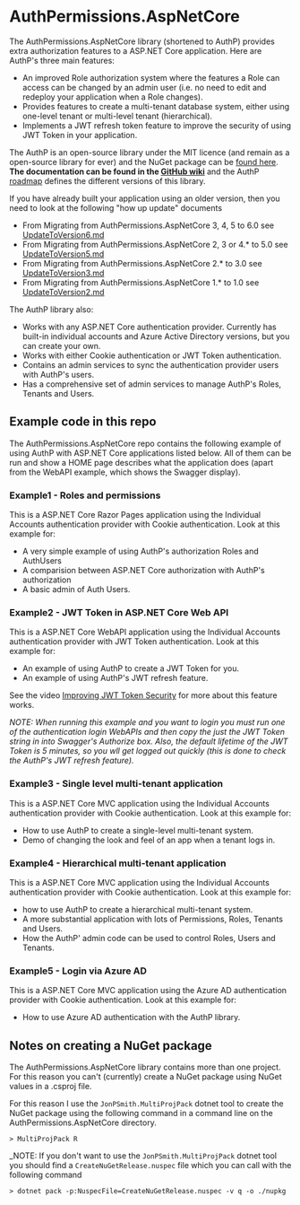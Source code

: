 # AuthPermissions.AspNetCore

The AuthPermissions.AspNetCore library (shortened to AuthP) provides extra authorization features to a ASP.NET Core application. Here are AuthP's three main features:

- An improved Role authorization system where the features a Role can access can be changed by an admin user (i.e. no need to edit and redeploy your application when a Role changes).
- Provides features to create a multi-tenant database system, either using one-level tenant or multi-level tenant (hierarchical).
- Implements a JWT refresh token feature to improve the security of using JWT Token in your application.

The AuthP is an open-source library under the MIT licence (and remain as a open-source library for ever) and the NuGet package can be [found here](https://www.nuget.org/packages/AuthPermissions.AspNetCore/). **The documentation can be found in the [GitHub wiki](https://github.com/JonPSmith/AuthPermissions.AspNetCore/wiki)** and the AuthP [roadmap](https://github.com/JonPSmith/AuthPermissions.AspNetCore/discussions/2) defines the different versions of this library. 

If you have already built your application using an older version, then you need to look at the following "how up update" documents

- From Migrating from AuthPermissions.AspNetCore 3, 4, 5 to 6.0 see [UpdateToVersion6.md](https://github.com/JonPSmith/AuthPermissions.AspNetCore/blob/main/UpdateToVersion5.md)
- From Migrating from AuthPermissions.AspNetCore 2, 3 or 4.* to 5.0 see [UpdateToVersion5.md](https://github.com/JonPSmith/AuthPermissions.AspNetCore/blob/main/UpdateToVersion5.md)
- From Migrating from AuthPermissions.AspNetCore 2.* to 3.0 see [UpdateToVersion3.md](https://github.com/JonPSmith/AuthPermissions.AspNetCore/blob/main/UpdateToVersion3.md)
- From Migrating from AuthPermissions.AspNetCore 1.* to 1.0 see [UpdateToVersion2.md](https://github.com/JonPSmith/AuthPermissions.AspNetCore/blob/main/UpdateToVersion2.md)

The AuthP library also:

- Works with any ASP.NET Core authentication provider. Currently has built-in individual accounts and Azure Active Directory versions, but you can create your own.
- Works with either Cookie authentication or JWT Token authentication.
- Contains an admin services to sync the authentication provider users with  AuthP's users.
- Has a comprehensive set of admin services to manage AuthP's Roles, Tenants and Users.


## Example code in this repo

The AuthPermissions.AspNetCore repo contains the following example of using AuthP with ASP.NET Core applications listed below. All of them can be run and show a HOME page describes what the application does (apart from the WebAPI example, which shows the Swagger display).

### Example1 - Roles and permissions

This is a ASP.NET Core Razor Pages application using the Individual Accounts authentication provider with Cookie authentication. Look at this example for:

- A very simple example of using AuthP's authorization Roles and AuthUsers
- A comparision between ASP.NET Core authorization with AuthP's authorization
- A basic admin of Auth Users.

### Example2 - JWT Token in ASP.NET Core Web API

This is a ASP.NET Core WebAPI application using the Individual Accounts authentication provider with JWT Token authentication. Look at this example for:

- An example of using AuthP to create a JWT Token for you.
- An example of using AuthP's JWT refresh feature.

See the video [Improving JWT Token Security](https://www.youtube.com/watch?v=DtfNUHgwKyU) for more about this feature works.

_NOTE: When running this example and you want to login you must run one of the authentication login WebAPIs and then copy the just the JWT Token string in into Swagger's Authorize box. Also, the default lifetime of the JWT Token is 5 minutes, so you wll get logged out quickly (this is done to check the AuthP's JWT refresh feature)._

### Example3 - Single level multi-tenant application

This is a ASP.NET Core MVC application using the Individual Accounts authentication provider with Cookie authentication. Look at this example for:

- How to use AuthP to create a single-level multi-tenant system.
- Demo of changing the look and feel of an app when a tenant logs in.

### Example4 - Hierarchical multi-tenant application

This is a ASP.NET Core MVC application using the Individual Accounts authentication provider with Cookie authentication. Look at this example for:

- how to use AuthP to create a hierarchical multi-tenant system.
- A more substantial application with lots of Permissions, Roles, Tenants and Users.
- How the AuthP' admin code can be used to control Roles, Users and Tenants.

### Example5 - Login via Azure AD

This is a ASP.NET Core MVC application using the Azure AD authentication provider with Cookie authentication. Look at this example for:

- How to use Azure AD authentication with the AuthP library.


## Notes on creating a NuGet package

The AuthPermissions.AspNetCore library contains more than one project. For this reason you can't (currently) create a NuGet package using NuGet values in a .csproj file.

For this reason I use the `JonPSmith.MultiProjPack` dotnet tool to create the NuGet package using the following command in a command line on the AuthPermissions.AspNetCore directory.

```
> MultiProjPack R
```

_NOTE: If you don't want to use the `JonPSmith.MultiProjPack` dotnet tool you should find a `CreateNuGetRelease.nuspec` file which you can call with the following command

```
> dotnet pack -p:NuspecFile=CreateNuGetRelease.nuspec -v q -o ./nupkg
```
